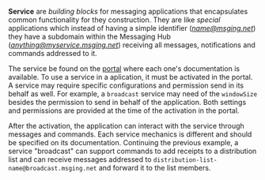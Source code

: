 **Service** are *building blocks* for messaging applications that encapsulates common functionality for they construction. They are like *special* applications which instead of having a simple identifier (*name@msging.net*) they have a subdomain within the Messaging Hub (*anything@myservice.msging.net*) receiving all messages, notifications and commands addressed to it.

The service be found on the [portal](http://messaginghub.io) where each one's documentation is available. To use a service in a aplication, it must be activated in the portal. A service may require specific configurations and permission send in its behalf as well. For example, a ```broadcast``` service may need of the ```windowSize``` besides the permission to send in behalf of the application. Both settings and permissions are provided at the time of the activation in the portal.

After the activation, the application can interact with the service through messages and commands. Each service mechanics is different and should be specified on its documentation. Continuing the previous example, a service "broadcast" can support commands to add receipts to a distribution list and can receive messages addressed to ```distribution-list-name@broadcast.msging.net``` and forward it to the list members.
